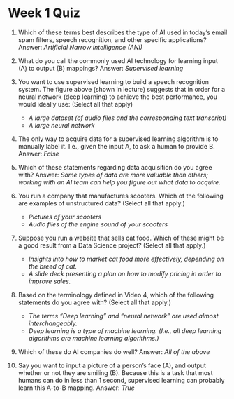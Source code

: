 # Week 1 Quiz

1. Which of these terms best describes the type of AI used in today’s email spam filters, speech recognition, and other specific applications? Answer: _Artificial Narrow Intelligence (ANI)_

2. What do you call the commonly used AI technology for learning input (A) to output (B) mappings? Answer: _Supervised learning_

3. You want to use supervised learning to build a speech recognition system. The figure above (shown in lecture) suggests that in order for a neural network (deep learning) to achieve the best performance, you would ideally use: (Select all that apply)

   - _A large dataset (of audio files and the corresponding text transcript)_
   - _A large neural network_

4. The only way to acquire data for a supervised learning algorithm is to manually label it. I.e., given the input A, to ask a human to provide B. Answer: _False_

5. Which of these statements regarding data acquisition do you agree with? Answer: _Some types of data are more valuable than others; working with an AI team can help you figure out what data to acquire._

6. You run a company that manufactures scooters. Which of the following are examples of unstructured data? (Select all that apply.)

   - _Pictures of your scooters_
   - _Audio files of the engine sound of your scooters_

7. Suppose you run a website that sells cat food. Which of these might be a good result from a Data Science project? (Select all that apply.)

   - _Insights into how to market cat food more effectively, depending on the breed of cat._
   - _A slide deck presenting a plan on how to modify pricing in order to improve sales._

8. Based on the terminology defined in Video 4, which of the following statements do you agree with? (Select all that apply.)

   - _The terms “Deep learning” and “neural network” are used almost interchangeably._
   - _Deep learning is a type of machine learning. (I.e., all deep learning algorithms are machine learning algorithms.)_

9. Which of these do AI companies do well? Answer: _All of the above_

10. Say you want to input a picture of a person’s face (A), and output whether or not they are smiling (B). Because this is a task that most humans can do in less than 1 second, supervised learning can probably learn this A-to-B mapping. Answer: _True_
